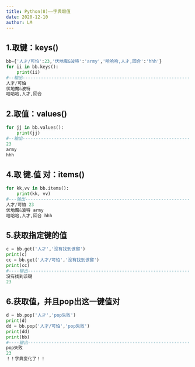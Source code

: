 ```yaml
---
title: Python(8)——字典取值
date: 2020-12-10
author: LM
---
```


## 1.取键：keys()

```python
bb={'人才/可怕':23,'伏地魔&波特':'army','哈哈哈,人才,回合':'hhh'}
for ii in bb.keys():
    print(ii)
#--输出-------------------------------------------------------------------------
人才/可怕
伏地魔&波特
哈哈哈,人才,回合
```

## 2.取值：values()

```python
for jj in bb.values():
    print(jj)
#--输出-------------------------------------------------------------------------
23
army
hhh
```

## 4.取 键.值 对：items()

```python
for kk,vv in bb.items():
    print(kk, vv)
#---输出------------------------------------------------------------------------
人才/可怕 23
伏地魔&波特 army
哈哈哈,人才,回合 hhh
```

## 5.获取指定键的值

```python
c = bb.get('人才','没有找到该键')
print(c)
cc = bb.get('人才/可怕','没有找到该键')
print(cc)
#----输出------------------------------------------------------------------------
没有找到该键
23
```

## 6.获取值，并且pop出这一键值对

```python
d = bb.pop('人才','pop失败')  
print(d)
dd = bb.pop('人才/可怕','pop失败')  
print(dd)
print(bb) 
#----输出-----------------------------------------------------------------------
pop失败
23
！！字典变化了！！
```

